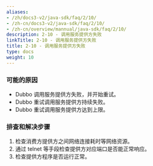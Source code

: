 ```yaml
---
aliases:
- /zh/docs3-v2/java-sdk/faq/2/10/
- /zh-cn/docs3-v2/java-sdk/faq/2/10/
- /zh-cn/overview/mannual/java-sdk/faq/2/10/
description: 2-10 - 调用服务提供方失败
linkTitle: 2-10 - 调用服务提供方失败
title: 2-10 - 调用服务提供方失败
type: docs
weight: 10
---
```







### 可能的原因

* Dubbo 调用服务提供方失败，并开始重试。
* Dubbo 重试调用服务提供方持续失败。
* Dubbo 重试调用服务提供方达到上限。

### 排查和解决步骤
1. 检查消费方提供方之间网络连接耗时等网络资源。
2. 通过 telnet 等手段检查提供方对应端口是否能正常响应。
3. 检查提供方程序是否运行正常。
